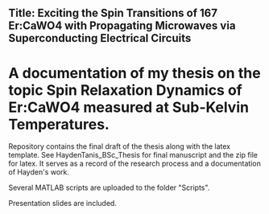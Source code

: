 ## Title: Exciting the Spin Transitions of 167 Er:CaWO4 with Propagating Microwaves via Superconducting Electrical Circuits

# A documentation of my thesis on the topic Spin Relaxation Dynamics of Er:CaWO4 measured at Sub-Kelvin Temperatures. 
Repository contains the final draft of the thesis along with the latex template. See HaydenTanis_BSc_Thesis for final manuscript and the zip file for latex.
It serves as a record of the research process and a documentation of Hayden's work.


Several MATLAB scripts are uploaded to the folder "Scripts". 

Presentation slides are included. 
